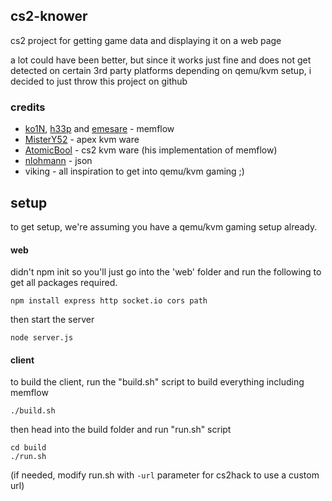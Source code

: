 ## cs2-knower

cs2 project for getting game data and displaying it on a web page

a lot could have been better, but since it works just fine and does not get detected on certain 3rd party platforms depending on qemu/kvm setup, i decided to just throw this project on github

### credits
- [ko1N](https://github.com/ko1N), [h33p](https://github.com/h33p) and [emesare](https://github.com/emesare) - memflow
- [MisterY52](https://github.com/MisterY52) - apex kvm ware
- [AtomicBool](https://github.com/AtomicBool) - cs2 kvm ware (his implementation of memflow)
- [nlohmann](https://github.com/nlohmann/json) - json
- viking - all inspiration to get into qemu/kvm gaming ;)

## setup 
to get setup, we're assuming you have a qemu/kvm gaming setup already.

#### web
didn't npm init so you'll just go into the 'web' folder and run the following to get all packages required.
```
npm install express http socket.io cors path
```
then start the server
```
node server.js
```

#### client
to build the client, run the "build.sh" script to build everything including memflow
```
./build.sh
```
then head into the build folder and run "run.sh" script
```
cd build
./run.sh
```
(if needed, modify run.sh with ```-url``` parameter for cs2hack to use a custom url)
